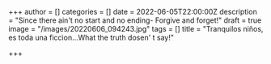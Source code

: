 +++
author = []
categories = []
date = 2022-06-05T22:00:00Z
description = "Since there ain't no start and no ending- Forgive and forget!"
draft = true
image = "/images/20220606_094243.jpg"
tags = []
title = "Tranquilos niños, es toda una ficcìon...What the truth dosen' t say!"

+++
